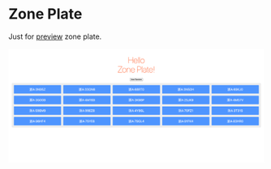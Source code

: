 # Zone Plate

Just for [preview](https://akatquas.github.io/zone-plate/) zone plate.

![zone plate](./screenshot.png)
